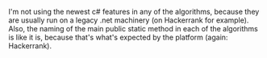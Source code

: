 ﻿I'm not using the newest c# features in any of the algorithms, because they are usually run on a legacy .net machinery (on Hackerrank for example).
Also, the naming of the main public static method in each of the algorithms is like it is, because that's what's expected by the platform (again: Hackerrank).
